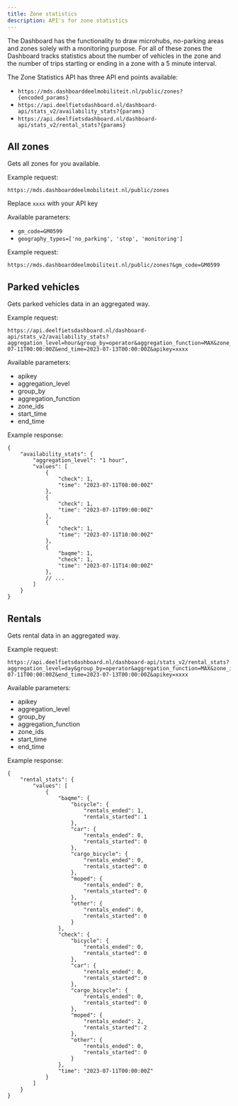 ```yaml
---
title: Zone statistics
description: API's for zone statistics
---
```


The Dashboard has the functionality to draw microhubs, no-parking areas and zones solely with a monitoring purpose. For all of these zones the Dashboard tracks statistics about the number of vehicles in the zone and the number of trips starting or ending in a zone with a 5 minute interval.

The Zone Statistics API has three API end points available:

- `https://mds.dashboarddeelmobiliteit.nl/public/zones?{encoded_params}`
- `https://api.deelfietsdashboard.nl/dashboard-api/stats_v2/availability_stats?{params}`
- `https://api.deelfietsdashboard.nl/dashboard-api/stats_v2/rental_stats?{params}`

## All zones

Gets all zones for you available.

Example request:

```
https://mds.dashboarddeelmobiliteit.nl/public/zones
```

Replace `xxxx` with your API key

Available parameters:

- `gm_code=GM0599`
- `geography_types=['no_parking', 'stop', 'monitoring']`

Example request:

```
https://mds.dashboarddeelmobiliteit.nl/public/zones?&gm_code=GM0599
```

## Parked vehicles

Gets parked vehicles data in an aggregated way.

Example request:

```
https://api.deelfietsdashboard.nl/dashboard-api/stats_v2/availability_stats?aggregation_level=hour&group_by=operator&aggregation_function=MAX&zone_ids=53017&start_time=2023-07-11T00:00:00Z&end_time=2023-07-13T00:00:00Z&apikey=xxxx
```

Available parameters:

- apikey
- aggregation_level
- group_by
- aggregation_function
- zone_ids
- start_time
- end_time

Example response:

```
{
    "availability_stats": {
        "aggregation_level": "1 hour",
        "values": [
            {
                "check": 1,
                "time": "2023-07-11T08:00:00Z"
            },
            {
                "check": 1,
                "time": "2023-07-11T09:00:00Z"
            },
            {
                "check": 1,
                "time": "2023-07-11T10:00:00Z"
            },
            {
                "baqme": 1,
                "check": 1,
                "time": "2023-07-11T14:00:00Z"
            },
            // ...
        ]
    }
}
```

## Rentals

Gets rental data in an aggregated way.

Example request:

```
https://api.deelfietsdashboard.nl/dashboard-api/stats_v2/rental_stats?aggregation_level=day&group_by=operator&aggregation_function=MAX&zone_ids=53017&start_time=2023-07-11T00:00:00Z&end_time=2023-07-13T00:00:00Z&apikey=xxxx
```

Available parameters:

- apikey
- aggregation_level
- group_by
- aggregation_function
- zone_ids
- start_time
- end_time

Example response:

```
{
    "rental_stats": {
        "values": [
            {
                "baqme": {
                    "bicycle": {
                        "rentals_ended": 1,
                        "rentals_started": 1
                    },
                    "car": {
                        "rentals_ended": 0,
                        "rentals_started": 0
                    },
                    "cargo_bicycle": {
                        "rentals_ended": 0,
                        "rentals_started": 0
                    },
                    "moped": {
                        "rentals_ended": 0,
                        "rentals_started": 0
                    },
                    "other": {
                        "rentals_ended": 0,
                        "rentals_started": 0
                    }
                },
                "check": {
                    "bicycle": {
                        "rentals_ended": 0,
                        "rentals_started": 0
                    },
                    "car": {
                        "rentals_ended": 0,
                        "rentals_started": 0
                    },
                    "cargo_bicycle": {
                        "rentals_ended": 0,
                        "rentals_started": 0
                    },
                    "moped": {
                        "rentals_ended": 2,
                        "rentals_started": 2
                    },
                    "other": {
                        "rentals_ended": 0,
                        "rentals_started": 0
                    }
                },
                "time": "2023-07-11T00:00:00Z"
            }
        ]
    }
}
```
